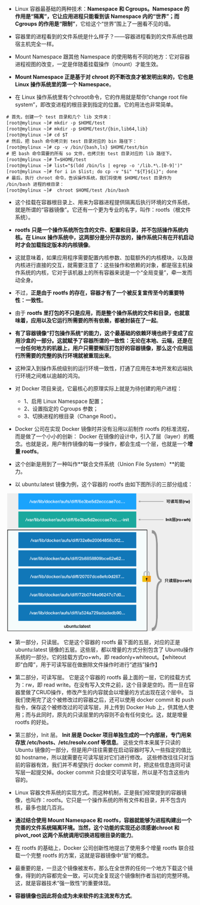 - Linux 容器最基础的两种技术：**Namespace 和 Cgroups。Namespace 的作用是“隔离”，它让应用进程只能看到该 Namespace 内的“世界”；而Cgroups 的作用是“限制”**，它给这个“世界”围上了一圈看不见的墙。
- 容器里的进程看到的文件系统是什么样子？——容器进程看到的文件系统也跟宿主机完全一样。



- Mount Namespace 跟其他 Namespace 的使用略有不同的地方：它对容器进程视图的改变，一定是伴随着挂载操作（mount）才能生效。

- **Mount Namespace 正是基于对 chroot 的不断改良才被发明出来的，它也是 Linux 操作系统里的第一个 Namespace**。
- 在 Linux 操作系统里有个chroot命令，它的作用就是帮你“change root file system”，即改变进程的根目录到指定的位置。它的用法也非常简单。

```shell
# 首先，创建一个 test 目录和几个 lib 文件夹：
[root@mylinux ~]# mkdir -p $HOME/test
[root@mylinux ~]# mkdir -p $HOME/test/{bin,lib64,lib}
[root@mylinux ~]# cd $T
# 然后，把 bash 命令拷贝到 test 目录对应的 bin 路径下：
[root@mylinux ~]# cp -v /bin/{bash,ls} $HOME/test/bin
# 把 bash 命令需要的所有 so 文件，也拷贝到 test 目录对应的 lib 路径下。
[root@mylinux ~]# T=$HOME/test
[root@mylinux ~]# list="$(ldd /bin/ls | egrep -o '/lib.*\.[0-9]')"
[root@mylinux ~]# for i in $list; do cp -v "$i" "${T}${i}"; done
# 最后，执行 chroot 命令，告诉操作系统，我们将使用 $HOME/test 目录作为 /bin/bash 进程的根目录：
[root@mylinux ~]#  chroot $HOME/test /bin/bash
```

- 这个挂载在容器根目录上、用来为容器进程提供隔离后执行环境的文件系统，就是所谓的“容器镜像”。它还有一个更为专业的名字，叫作：rootfs（根文件系统）。
- **rootfs 只是一个操作系统所包含的文件、配置和目录，并不包括操作系统内核。在 Linux**
  **操作系统中，这两部分是分开存放的，操作系统只有在开机启动时才会加载指定版本的内核镜像**。
- 这就意味着，如果应用程序需要配置内核参数、加载额外的内核模块，以及跟内核进行直接的交互，就需要注意了：这些操作和依赖的对象，都是宿主机操作系统的内核，它对于该机器上的所有容器来说是一个“全局变量”，牵一发而动全身。
- 不过，**正是由于 rootfs 的存在，容器才有了一个被反复宣传至今的重要特性：一致性**。
- 由于 **rootfs 里打包的不只是应用，而是整个操作系统的文件和目录，也就意味着，应用以及它运行所需要的所有依赖，都被封装在了一起**。



- **有了容器镜像“打包操作系统”的能力，这个最基础的依赖环境也终于变成了应用沙盒的一部分。这就赋予了容器所谓的一致性：无论在本地、云端，还是在一台任何地方的机器上，用户只需要解压打包好的容器镜像，那么这个应用运行所需要的完整的执行环境就被重现出来**。
- 这种深入到操作系统级别的运行环境一致性，打通了应用在本地开发和远端执行环境之间难以逾越的鸿沟。


- 对 Docker 项目来说，它最核心的原理实际上就是为待创建的用户进程：
  - 1、启用 Linux Namespace 配置；
  - 2、设置指定的 Cgroups 参数；
  - 3、切换进程的根目录（Change Root）。




- Docker 公司在实现 Docker 镜像时并没有沿用以前制作 rootfs 的标准流程，而是做了一个小小的创新：
  Docker 在镜像的设计中，引入了层（layer）的概念。也就是说，用户制作镜像的每一步操作，都会生成一个层，也就是一个**增量 rootfs**。
- 这个创新是用到了一种叫作**联合文件系统（Union File System）**的能力。
- 以 ubuntu:latest 镜像为例，这个容器的 rootfs 由如下图所示的三部分组成：

![img.png](img.png)

- 第一部分，只读层。
  它是这个容器的 rootfs 最下面的五层，对应的正是 ubuntu:latest 镜像的五层。这些层，都以增量的方式分别包含了 Ubuntu操作系统的一部分。它的挂载方式ro+wh，即 readonly+whiteout。【whiteout即“白障”，用于可读写层在做删除文件操作时进行“遮挡”操作】
- 第二部分，可读写层。
  它是这个容器的 rootfs 最上面的一层，它的挂载方式为：rw，即 read write。在没有写入文件之前，这个目录是空的。而一旦在容器里做了CRUD操作，修改产生的内容就会以增量的方式出现在这个层中。
  当我们使用完了这个被修改过的容器之后，还可以使用 docker commit 和 push 指令，保存这个被修改过的可读写层，并上传到 Docker Hub 上，供其他人使用；而与此同时，原先的只读层里的内容则不会有任何变化。这，就是增量 rootfs 的好处。

- 第三部分，Init 层。
  **Init 层是 Docker 项目单独生成的一个内部层，专门用来存放 /etc/hosts、/etc/resolv.conf 等信息**。
  这些文件本来属于只读的 Ubuntu 镜像的一部分，但是用户往往需要在启动容器时写入一些指定的值比如
  hostname，所以就需要在可读写层对它们进行修改。
  这些修改往往只对当前的容器有效，我们并不希望执行 docker commit 时，把这些信息连同可读写层一起提交掉。docker commit 只会提交可读写层，所以是不包含这些内容的。




- Linux 容器文件系统的实现方式。而这种机制，正是我们经常提到的容器镜像，也叫作：rootfs。它只是一个操作系统的所有文件和目录，并不包含内核，最多也就几百兆。
- **通过结合使用 Mount Namespace 和 rootfs，容器就能够为进程构建出一个完善的文件系统隔离环境。当然，这个功能的实现还必须感谢chroot 和 pivot_root 这两个系统调用切换进程根目录的能力**。
- 在 rootfs 的基础上，Docker 公司创新性地提出了使用多个增量 rootfs 联合挂载一个完整 rootfs 的方案，这就是容器镜像中“层”的概念。
- 最重要的是，一旦这个镜像被发布，那么在全世界的任何一个地方下载这个镜像，得到的内容都完全一致，可以完全复现这个镜像制作者当初的完整环境。这，就是容器技术“强一致性”的重要体现。
  
- **容器镜像也因此将会成为未来软件的主流发布方式**。
